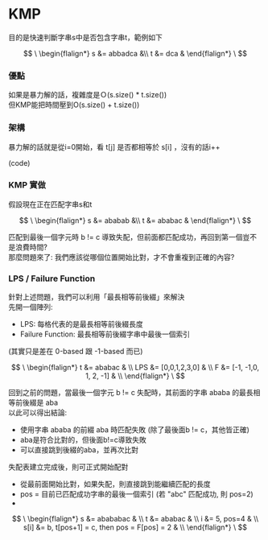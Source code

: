 # KMP
目的是快速判斷字串s中是否包含字串t，範例如下 

$$
\
\begin{flalign*}
s &= abbadca &\\
t &= dca &
\end{flalign*}
\
$$

### 優點
如果是暴力解的話，複雜度是Ｏ(s.size() * t.size()) <br>
但KMP能把時間壓到O(s.size() + t.size()) <br>

### 架構
暴力解的話就是從i=0開始，看 t[j] 是否都相等於 s[i] ，沒有的話i++

(code)

### KMP 實做
假設現在正在匹配字串s和t 

$$
\
\begin{flalign*}
s &= ababab &\\
t &= ababac &
\end{flalign*}
\
$$

匹配到最後一個字元時 b != c 導致失配，但前面都匹配成功，再回到第一個豈不是浪費時間? <br>
那麼問題來了: 我們應該從哪個位置開始比對，才不會重複到正確的內容?

### LPS / Failure Function
針對上述問題，我們可以利用「最長相等前後綴」來解決 <br>
先開一個陣列:
- LPS: 每格代表的是最長相等前後綴長度
- Failure Function: 最長相等前後綴字串中最後一個索引 <br>

(其實只是差在 0-based 跟 -1-based 而已)

$$
\
\begin{flalign*}
t &= ababac & \\
LPS &=  [0,0,1,2,3,0] & \\
F &=  [-1, -1,0, 1, 2, -1] & \\
\end{flalign*}
\
$$

回到之前的問題，當最後一個字元 b != c 失配時，其前面的字串 ababa 的最長相等前後綴是 aba <br>
以此可以得出結論:
- 使用字串 ababa 的前綴 aba 時匹配失敗 (除了最後面b != c，其他皆正確)
- aba是符合比對的，但後面b!=c導致失敗
- 可以直接跳到後綴的aba，並再次比對

失配表建立完成後，則可正式開始配對
- 從最前面開始比對，如果失配，則直接跳到能繼續匹配的長度
- pos = 目前已匹配成功字串的最後一個索引 (若 "abc" 匹配成功, 則 pos=2)
- 
$$
\
\begin{flalign*}
s &= abababac & \\
t &= ababac & \\
i &= 5, pos=4 & \\
s[i] &= b, t[pos+1] = c, then pos = F[pos] = 2 & \\
\end{flalign*}
\
$$
